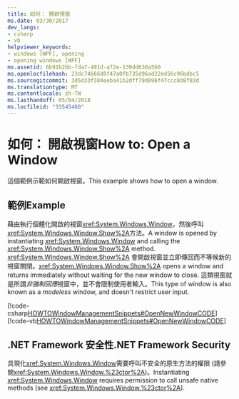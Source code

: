 ```yaml
---
title: 如何： 開啟視窗
ms.date: 03/30/2017
dev_langs:
- csharp
- vb
helpviewer_keywords:
- windows [WPF], opening
- opening windows [WPF]
ms.assetid: 6b91b2bb-fda7-491d-a72e-139dd630a5b0
ms.openlocfilehash: 23dc74666d8f47a0fb735d96ad22ed56c96bdbc5
ms.sourcegitcommit: 3d5d33f384eeba41b2dff79d096f47ccc8d8f03d
ms.translationtype: MT
ms.contentlocale: zh-TW
ms.lasthandoff: 05/04/2018
ms.locfileid: "33545460"
---
```

# <a name="how-to-open-a-window"></a><span data-ttu-id="483af-102">如何： 開啟視窗</span><span class="sxs-lookup"><span data-stu-id="483af-102">How to: Open a Window</span></span>
<span data-ttu-id="483af-103">這個範例示範如何開啟視窗。</span><span class="sxs-lookup"><span data-stu-id="483af-103">This example shows how to open a window.</span></span>  
  
## <a name="example"></a><span data-ttu-id="483af-104">範例</span><span class="sxs-lookup"><span data-stu-id="483af-104">Example</span></span>  
 <span data-ttu-id="483af-105">藉由執行個體化開啟的視窗<xref:System.Windows.Window>，然後呼叫<xref:System.Windows.Window.Show%2A>方法。</span><span class="sxs-lookup"><span data-stu-id="483af-105">A window is opened by instantiating <xref:System.Windows.Window> and calling the <xref:System.Windows.Window.Show%2A> method.</span></span> <span data-ttu-id="483af-106"><xref:System.Windows.Window.Show%2A> 會開啟視窗並立即傳回而不等候新的視窗關閉。</span><span class="sxs-lookup"><span data-stu-id="483af-106"><xref:System.Windows.Window.Show%2A> opens a window and returns immediately without waiting for the new window to close.</span></span> <span data-ttu-id="483af-107">這類視窗就是所謂*非強制回應*視窗中，並不會限制使用者輸入。</span><span class="sxs-lookup"><span data-stu-id="483af-107">This type of window is also known as a *modeless* window, and doesn't restrict user input.</span></span>  
  
 [!code-csharp[HOWTOWindowManagementSnippets#OpenNewWindowCODE](../../../../samples/snippets/csharp/VS_Snippets_Wpf/HOWTOWindowManagementSnippets/CSharp/MainWindow.xaml.cs#opennewwindowcode)]
 [!code-vb[HOWTOWindowManagementSnippets#OpenNewWindowCODE](../../../../samples/snippets/visualbasic/VS_Snippets_Wpf/HOWTOWindowManagementSnippets/visualbasic/mainwindow.xaml.vb#opennewwindowcode)]  
  
## <a name="net-framework-security"></a><span data-ttu-id="483af-108">.NET Framework 安全性</span><span class="sxs-lookup"><span data-stu-id="483af-108">.NET Framework Security</span></span>  
 <span data-ttu-id="483af-109">具現化<xref:System.Windows.Window>需要呼叫不安全的原生方法的權限 (請參閱<xref:System.Windows.Window.%23ctor%2A>)。</span><span class="sxs-lookup"><span data-stu-id="483af-109">Instantiating <xref:System.Windows.Window> requires permission to call unsafe native methods (see <xref:System.Windows.Window.%23ctor%2A>).</span></span>

